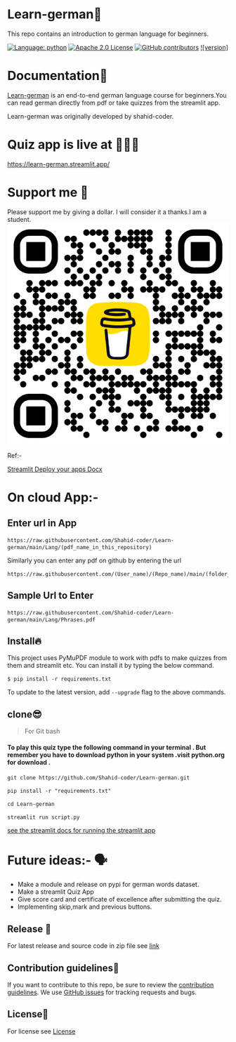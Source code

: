 # Learn-german🦉
This repo contains an introduction to german language for beginners.

[![Language: python](https://img.shields.io/github/languages/top/shahid-coder/Learn-german)](https://python.org)
[![Apache 2.0 License](https://img.shields.io/github/license/shahid-coder/Learn-german)]([https://github.com/shahid-coder/Learn-german/main/LICENSE](https://github.com/Shahid-coder/Learn-german/main/LICENSE))
[![GitHub contributors](https://img.shields.io/github/contributors/shahid-coder/Learn-german)](https://github.com/shahid-coder/Learn-german/graphs/contributors)
[![version]](https://img.shields.io/github/version-1.2.3-blue)
# Documentation📝

[Learn-german](https://github.com/Shahid-coder/Learn-german) is an end-to-end german language course for beginners.You can read german directly from pdf or take quizzes from the streamlit app.

Learn-german was originally developed by shahid-coder.

# Quiz app is live at 🫡🤫🫵

https://learn-german.streamlit.app/




# Support me 🥹
Please support me by giving a dollar. I will consider it a thanks.I am a student.
![image](/bmc_qr.png)

Ref:- 

[Streamlit Deploy your apps Docx](https://docs.streamlit.io/deploy/streamlit-community-cloud/deploy-your-app/deploy)

# On cloud App:- 
## Enter url in App
```
https://raw.githubusercontent.com/Shahid-coder/Learn-german/main/Lang/(pdf_name_in_this_repository)
```
Similarly you can enter any pdf on github by entering the url 
```
https://raw.githubusercontent.com/(User_name)/(Repo_name)/main/(folder_name)/(pdf_name)
```
## Sample Url to Enter
```
https://raw.githubusercontent.com/Shahid-coder/Learn-german/main/Lang/Phrases.pdf
```


## Install🔥
This project uses PyMuPDF module to work with pdfs to make quizzes from them and streamlit etc. 
You can install it by typing the below command. 

```
$ pip install -r requirements.txt 
```
To update to the latest version, add `--upgrade` flag to the above commands.

## clone😎
> For Git bash
#### To play this quiz type the following command in your terminal . But remember you have to download python in your system .visit python.org for download . 

```
git clone https://github.com/Shahid-coder/Learn-german.git
```

```
pip install -r "requirements.txt"
```

```
cd Learn-german
```

```
streamlit run script.py
```

[see the streamlit docs for running the streamlit app](https://docs.streamlit.io/develop/concepts/architecture/run-your-app)

# Future ideas:- 🗣️
* Make a module and release on pypi for german words dataset. 
* Make a streamlit Quiz App 
* Give score card and certificate of excellence after submitting the quiz.
* Implementing skip,mark and previous buttons.

## Release 🤫
For latest release and source code in zip file see 
[link](https://github.com/Shahid-coder/Learn-german/releases/)
## Contribution guidelines🤝
If you want to contribute to this repo, be sure to review the
[contribution guidelines](CONTRIBUTING.md).
We use [GitHub issues](https://github.com/Shahid-coder/Learn-german/issues) for
tracking requests and bugs.
## License🔐
For license see [License](https://github.com/Shahid-coder/Learn-german/blob/main/LICENSE)
